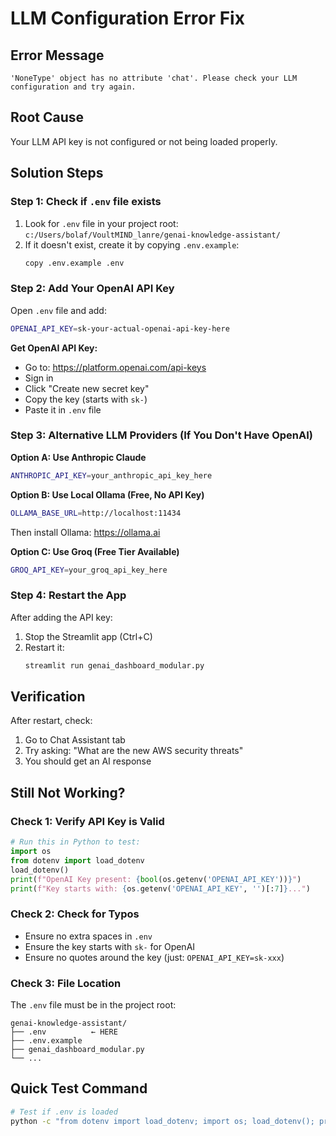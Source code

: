 # LLM Configuration Error Fix

## Error Message
```
'NoneType' object has no attribute 'chat'. Please check your LLM configuration and try again.
```

## Root Cause
Your LLM API key is not configured or not being loaded properly.

## Solution Steps

### Step 1: Check if `.env` file exists
1. Look for `.env` file in your project root: `c:/Users/bolaf/VoultMIND_lanre/genai-knowledge-assistant/`
2. If it doesn't exist, create it by copying `.env.example`:
   ```bash
   copy .env.example .env
   ```

### Step 2: Add Your OpenAI API Key
Open `.env` file and add:
```bash
OPENAI_API_KEY=sk-your-actual-openai-api-key-here
```

**Get OpenAI API Key:**
- Go to: https://platform.openai.com/api-keys
- Sign in
- Click "Create new secret key"
- Copy the key (starts with `sk-`)
- Paste it in `.env` file

### Step 3: Alternative LLM Providers (If You Don't Have OpenAI)

**Option A: Use Anthropic Claude**
```bash
ANTHROPIC_API_KEY=your_anthropic_api_key_here
```

**Option B: Use Local Ollama (Free, No API Key)**
```bash
OLLAMA_BASE_URL=http://localhost:11434
```
Then install Ollama: https://ollama.ai

**Option C: Use Groq (Free Tier Available)**
```bash
GROQ_API_KEY=your_groq_api_key_here
```

### Step 4: Restart the App
After adding the API key:
1. Stop the Streamlit app (Ctrl+C)
2. Restart it:
   ```bash
   streamlit run genai_dashboard_modular.py
   ```

## Verification

After restart, check:
1. Go to Chat Assistant tab
2. Try asking: "What are the new AWS security threats"
3. You should get an AI response

## Still Not Working?

### Check 1: Verify API Key is Valid
```python
# Run this in Python to test:
import os
from dotenv import load_dotenv
load_dotenv()
print(f"OpenAI Key present: {bool(os.getenv('OPENAI_API_KEY'))}")
print(f"Key starts with: {os.getenv('OPENAI_API_KEY', '')[:7]}...")
```

### Check 2: Check for Typos
- Ensure no extra spaces in `.env`
- Ensure the key starts with `sk-` for OpenAI
- Ensure no quotes around the key (just: `OPENAI_API_KEY=sk-xxx`)

### Check 3: File Location
The `.env` file must be in the project root:
```
genai-knowledge-assistant/
├── .env          ← HERE
├── .env.example
├── genai_dashboard_modular.py
└── ...
```

## Quick Test Command
```bash
# Test if .env is loaded
python -c "from dotenv import load_dotenv; import os; load_dotenv(); print('OpenAI Key:', 'FOUND' if os.getenv('OPENAI_API_KEY') else 'MISSING')"
```
